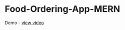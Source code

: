 # Food-Ordering-App-MERN
Demo - <a href="https://drive.google.com/file/d/1PBC1hdu42HM1q2354UqWDyuaT_f0m55x/view?usp=sharing">view video</a>
